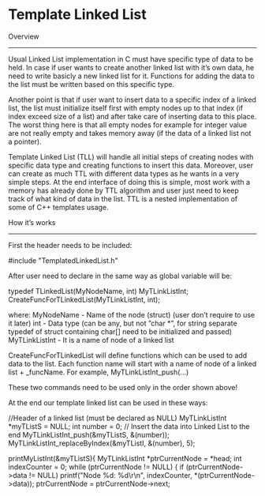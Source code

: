 # Template Linked List
Overview
********
Usual Linked List implementation in C must have specific type of data to be held. In case if
user wants to create another linked list with it’s own data, he need to write basicly a new
linked list for it. Functions for adding the data to the list must be written based on this
specific type.

Another point is that if user want to insert data to a specific index of a linked list, the list must
initialize itself first with empty nodes up to that index (if index exceed size of a list) and after
take care of inserting data to this place. The worst thing here is that all empty nodes for
example for integer value are not really empty and takes memory away (if the data of a linked
list not a pointer).

Template Linked List (TLL) will handle all initial steps of creating nodes with specific data
type and creating functions to insert this data. Moreover, user can create as much TTL with
different data types as he wants in a very simple steps. At the end interface of doing this is
simple, most work with a memory has already done by TTL algorithm and user just need to
keep track of what kind of data in the list. TTL is a nested implementation of some of C++
templates usage.

How it’s works
****************
First the header needs to be included:

#include "TemplatedLinkedList.h"

After user need to declare in the same way as global variable will be:

typedef TLinkedList(MyNodeName, int) MyTLinkListInt;
CreateFuncForTLinkedList(MyTLinkListInt, int);

where:
MyNodeName - Name of the node (struct) (user don’t require to use it later)
int - Data type (can be any, but not ”char *”, for string separate typedef of
struct containing char[] need to be initialized and passed)
MyTLinkListInt - It is a name of node of a linked list

CreateFuncForTLinkedList will define functions which can be used to add data to the list.
Each function name will start with a name of node of a linked list + _funcName. For
example, MyTLinkListInt_push(...)

These two commands need to be used only in the order shown above!

At the end our template linked list can be used in these ways:

//Header of a linked list (must be declared as NULL)
MyTLinkListInt *myTListS = NULL;
int number = 0;
// Insert the data into Linked List to the end
MyTLinkListInt_push(&myTListS, &(number));
MyTLinkListInt_replaceByIndex(&myTListI, &(number), 5);

printMyListInt(&myTListS){
MyTLinkListInt *ptrCurrentNode = *head;
int indexCounter = 0;
while (ptrCurrentNode != NULL) {
if (ptrCurrentNode->data != NULL)
printf("Node %d: %d\r\n", indexCounter, *(ptrCurrentNode->data));
ptrCurrentNode = ptrCurrentNode->next;